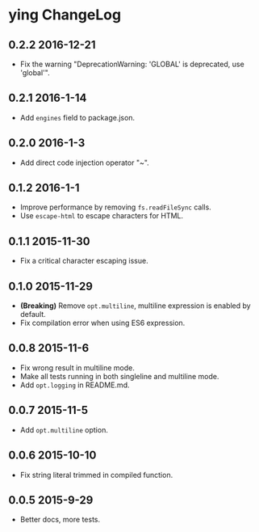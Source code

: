 # ying ChangeLog
## 0.2.2 2016-12-21
* Fix the warning "DeprecationWarning: 'GLOBAL' is deprecated, use 'global'".

## 0.2.1 2016-1-14
* Add `engines` field to package.json.

## 0.2.0 2016-1-3
* Add direct code injection operator "~".

## 0.1.2 2016-1-1
* Improve performance by removing `fs.readFileSync` calls.
* Use `escape-html` to escape characters for HTML.

## 0.1.1 2015-11-30
* Fix a critical character escaping issue.

## 0.1.0 2015-11-29
* **(Breaking)** Remove `opt.multiline`, multiline expression is enabled by default.
* Fix compilation error when using ES6 expression.

## 0.0.8 2015-11-6
* Fix wrong result in multiline mode.
* Make all tests running in both singleline and multiline mode.
* Add `opt.logging` in README.md.

## 0.0.7 2015-11-5
* Add `opt.multiline` option.

## 0.0.6 2015-10-10
* Fix string literal trimmed in compiled function.

## 0.0.5 2015-9-29
* Better docs, more tests.
